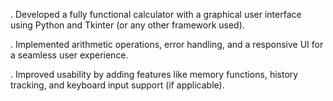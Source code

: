 . Developed a fully functional calculator with a graphical user interface using Python and Tkinter (or any other framework used).

. Implemented arithmetic operations, error handling, and a responsive UI for a seamless user experience.

. Improved usability by adding features like memory functions, history tracking, and keyboard input support (if applicable).
